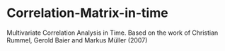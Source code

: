 # Correlation-Matrix-in-time
Multivariate Correlation Analysis in Time. Based on the work of Christian Rummel, Gerold Baier and Markus Müller (2007)
